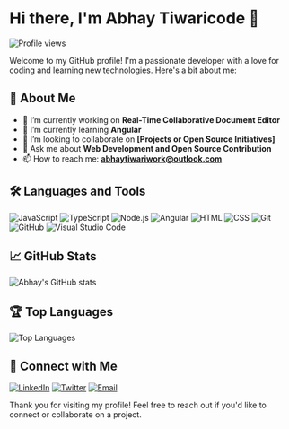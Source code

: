 # Hi there, I'm Abhay Tiwaricode 👋

![Profile views](https://gpvc.arturio.dev/abhaytiwaricode)

Welcome to my GitHub profile! I'm a passionate developer with a love for coding and learning new technologies. Here's a bit about me:

## 🚀 About Me

- 🔭 I’m currently working on **Real-Time Collaborative Document Editor**
- 🌱 I’m currently learning **Angular**
- 👯 I’m looking to collaborate on **[Projects or Open Source Initiatives]**
- 💬 Ask me about **Web Development and Open Source Contribution**
- 📫 How to reach me: **abhaytiwariwork@outlook.com**

## 🛠️ Languages and Tools

![JavaScript](https://img.shields.io/badge/-JavaScript-333333?style=flat&logo=javascript)
![TypeScript](https://img.shields.io/badge/-TypeScript-333333?style=flat&logo=typescript)
![Node.js](https://img.shields.io/badge/-Node.js-333333?style=flat&logo=node.js)
![Angular](https://img.shields.io/badge/-Angular-333333?style=flat&logo=angular)
![HTML](https://img.shields.io/badge/-HTML5-333333?style=flat&logo=html5)
![CSS](https://img.shields.io/badge/-CSS3-333333?style=flat&logo=css3)
![Git](https://img.shields.io/badge/-Git-333333?style=flat&logo=git)
![GitHub](https://img.shields.io/badge/-GitHub-333333?style=flat&logo=github)
![Visual Studio Code](https://img.shields.io/badge/-VS%20Code-333333?style=flat&logo=visual-studio-code)

## 📈 GitHub Stats

![Abhay's GitHub stats](https://github-readme-stats.vercel.app/api?username=abhaytiwaricode&show_icons=true&theme=radical)

## 🏆 Top Languages

![Top Languages](https://github-readme-stats.vercel.app/api/top-langs/?username=abhaytiwaricode&layout=compact&theme=radical)

## 🔗 Connect with Me

[![LinkedIn](https://img.shields.io/badge/-LinkedIn-333333?style=flat&logo=linkedin)](https://www.linkedin.com/in/abhaytiwaricode)
[![Twitter](https://img.shields.io/badge/-Twitter-333333?style=flat&logo=twitter)](https://twitter.com/abhaytiwaricode)
[![Email](https://img.shields.io/badge/-Email-333333?style=flat&logo=gmail)](mailto:abhaytiwariwork@outlook.com)

Thank you for visiting my profile! Feel free to reach out if you'd like to connect or collaborate on a project.
